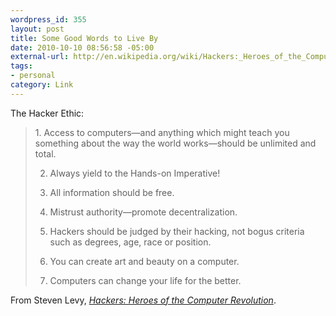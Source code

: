 ```yaml
--- 
wordpress_id: 355
layout: post
title: Some Good Words to Live By
date: 2010-10-10 08:56:58 -05:00
external-url: http://en.wikipedia.org/wiki/Hackers:_Heroes_of_the_Computer_Revolution
tags:
- personal
category: Link
---
```

The Hacker Ethic:

<blockquote>
1. Access to computers—and anything which might teach you something about the way the world works—should be unlimited and total.

2. Always yield to the Hands-on Imperative!

3. All information should be free.

4. Mistrust authority—promote decentralization.

5. Hackers should be judged by their hacking, not bogus criteria such as degrees, age, race or position.

6. You can create art and beauty on a computer.

7. Computers can change your life for the better.
</blockquote>

From Steven Levy, <a href="http://en.wikipedia.org/wiki/Hackers:_Heroes_of_the_Computer_Revolution"><em>Hackers: Heroes of the Computer Revolution</em></a>.
